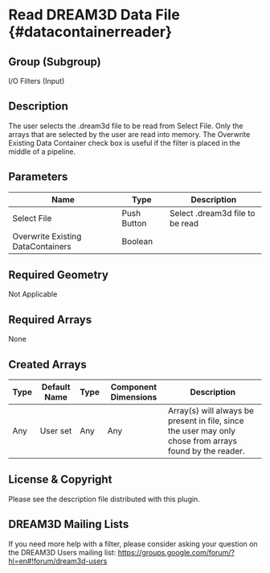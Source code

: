 Read DREAM3D Data File {#datacontainerreader}
====

## Group (Subgroup) ##
I/O Filters (Input)

## Description ##

The user selects the .dream3d file to be read from Select File. Only the arrays that are selected by the user are read into memory. The Overwrite Existing Data Container check box is useful if the filter is placed in the middle of a pipeline.


## Parameters ##

| Name | Type | Description |
|------|------|--------------|
| Select File | Push Button | Select .dream3d file to be read |
| Overwrite Existing DataContainers | Boolean | |

## Required Geometry ##
Not Applicable

## Required Arrays ##
None

## Created Arrays ##
| Type | Default Name | Type | Component Dimensions | Description |
|------|--------------|-------------|---------|-----|
| Any | User set | Any | Any | Array(s) will always be present in file, since the user may only chose from arrays found by the reader. |



## License & Copyright ##

Please see the description file distributed with this plugin.

## DREAM3D Mailing Lists ##

If you need more help with a filter, please consider asking your question on the DREAM3D Users mailing list:
https://groups.google.com/forum/?hl=en#!forum/dream3d-users


